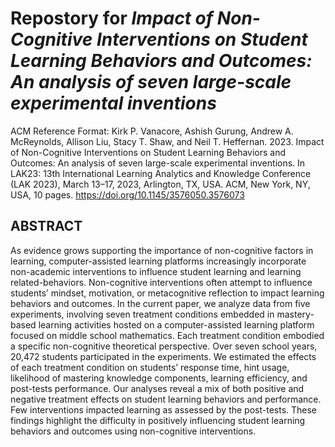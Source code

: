 # Repostory for _Impact of Non-Cognitive Interventions on Student Learning Behaviors and Outcomes: An analysis of seven large-scale experimental inventions_

ACM Reference Format: Kirk P. Vanacore, Ashish Gurung, Andrew A. McReynolds, Allison Liu, Stacy T. Shaw, and Neil T. Heffernan. 2023. Impact of Non-Cognitive Interventions on Student Learning Behaviors and Outcomes: An analysis of seven large-scale experimental inventions. In LAK23: 13th International Learning Analytics and Knowledge Conference (LAK 2023), March 13–17, 2023, Arlington, TX, USA. ACM, New York, NY, USA, 10 pages. https://doi.org/10.1145/3576050.3576073 

## ABSTRACT
As evidence grows supporting the importance of non-cognitive factors in learning, computer-assisted learning platforms increasingly incorporate non-academic interventions to influence student learning and learning related-behaviors. Non-cognitive interventions often attempt to influence students’ mindset, motivation, or metacognitive reflection to impact learning behaviors and outcomes. In the current paper, we analyze data from five experiments, involving seven treatment conditions embedded in mastery-based learning activities hosted on a computer-assisted learning platform focused on middle school mathematics. Each treatment condition embodied a specific non-cognitive theoretical perspective. Over seven school years, 20,472 students participated in the experiments. We estimated the effects of each treatment condition on students’ response time, hint usage, likelihood of mastering knowledge components, learning efficiency, and post-tests performance. Our analyses reveal a mix of both positive and negative treatment effects on student learning behaviors and performance. Few interventions impacted learning as assessed by the post-tests. These findings highlight the difficulty in positively influencing student learning behaviors and outcomes using non-cognitive interventions.


